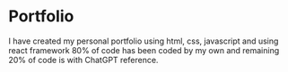 # Portfolio
I have created my personal portfolio using html, css, javascript and using react framework 80% of code has been coded by my own and remaining 20% of code is with ChatGPT reference.
